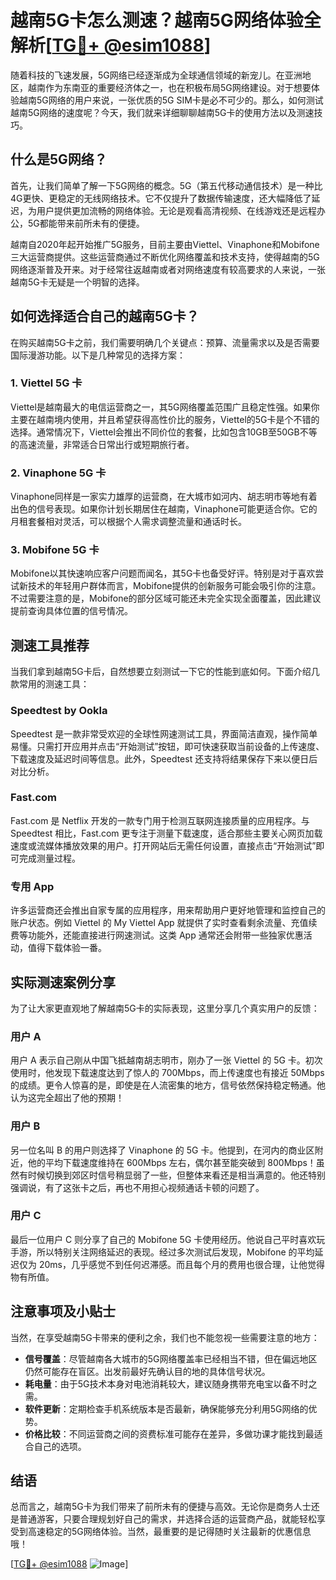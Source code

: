 # 越南5G卡怎么测速？越南5G网络体验全解析[[TG💪+ @esim1088](https://t.me/s/esim1088)]

随着科技的飞速发展，5G网络已经逐渐成为全球通信领域的新宠儿。在亚洲地区，越南作为东南亚的重要经济体之一，也在积极布局5G网络建设。对于想要体验越南5G网络的用户来说，一张优质的5G SIM卡是必不可少的。那么，如何测试越南5G网络的速度呢？今天，我们就来详细聊聊越南5G卡的使用方法以及测速技巧。

## 什么是5G网络？

首先，让我们简单了解一下5G网络的概念。5G（第五代移动通信技术）是一种比4G更快、更稳定的无线网络技术。它不仅提升了数据传输速度，还大幅降低了延迟，为用户提供更加流畅的网络体验。无论是观看高清视频、在线游戏还是远程办公，5G都能带来前所未有的便捷。

越南自2020年起开始推广5G服务，目前主要由Viettel、Vinaphone和Mobifone三大运营商提供。这些运营商通过不断优化网络覆盖和技术支持，使得越南的5G网络逐渐普及开来。对于经常往返越南或者对网络速度有较高要求的人来说，一张越南5G卡无疑是一个明智的选择。

## 如何选择适合自己的越南5G卡？

在购买越南5G卡之前，我们需要明确几个关键点：预算、流量需求以及是否需要国际漫游功能。以下是几种常见的选择方案：

### 1. Viettel 5G 卡
Viettel是越南最大的电信运营商之一，其5G网络覆盖范围广且稳定性强。如果你主要在越南境内使用，并且希望获得高性价比的服务，Viettel的5G卡是个不错的选择。通常情况下，Viettel会推出不同价位的套餐，比如包含10GB至50GB不等的高速流量，非常适合日常出行或短期旅行者。

### 2. Vinaphone 5G 卡
Vinaphone同样是一家实力雄厚的运营商，在大城市如河内、胡志明市等地有着出色的信号表现。如果你计划长期居住在越南，Vinaphone可能更适合你。它的月租套餐相对灵活，可以根据个人需求调整流量和通话时长。

### 3. Mobifone 5G 卡
Mobifone以其快速响应客户问题而闻名，其5G卡也备受好评。特别是对于喜欢尝试新技术的年轻用户群体而言，Mobifone提供的创新服务可能会吸引你的注意。不过需要注意的是，Mobifone的部分区域可能还未完全实现全面覆盖，因此建议提前查询具体位置的信号情况。

## 测速工具推荐

当我们拿到越南5G卡后，自然想要立刻测试一下它的性能到底如何。下面介绍几款常用的测速工具：

### Speedtest by Ookla
Speedtest 是一款非常受欢迎的全球性网速测试工具，界面简洁直观，操作简单易懂。只需打开应用并点击“开始测试”按钮，即可快速获取当前设备的上传速度、下载速度及延迟时间等信息。此外，Speedtest 还支持将结果保存下来以便日后对比分析。

### Fast.com
Fast.com 是 Netflix 开发的一款专门用于检测互联网连接质量的应用程序。与 Speedtest 相比，Fast.com 更专注于测量下载速度，适合那些主要关心网页加载速度或流媒体播放效果的用户。打开网站后无需任何设置，直接点击“开始测试”即可完成测量过程。

### 专用 App
许多运营商还会推出自家专属的应用程序，用来帮助用户更好地管理和监控自己的账户状态。例如 Viettel 的 My Viettel App 就提供了实时查看剩余流量、充值续费等功能外，还能直接进行网速测试。这类 App 通常还会附带一些独家优惠活动，值得下载体验一番。

## 实际测速案例分享

为了让大家更直观地了解越南5G卡的实际表现，这里分享几个真实用户的反馈：

### 用户 A
用户 A 表示自己刚从中国飞抵越南胡志明市，刚办了一张 Viettel 的 5G 卡。初次使用时，他发现下载速度达到了惊人的 700Mbps，而上传速度也有接近 50Mbps 的成绩。更令人惊喜的是，即使是在人流密集的地方，信号依然保持稳定畅通。他认为这完全超出了他的预期！

### 用户 B
另一位名叫 B 的用户则选择了 Vinaphone 的 5G 卡。他提到，在河内的商业区附近，他的平均下载速度维持在 600Mbps 左右，偶尔甚至能突破到 800Mbps！虽然有时候切换到郊区时信号稍显弱了一些，但整体来看还是相当满意的。他还特别强调说，有了这张卡之后，再也不用担心视频通话卡顿的问题了。

### 用户 C
最后一位用户 C 则分享了自己的 Mobifone 5G 卡使用经历。他说自己平时喜欢玩手游，所以特别关注网络延迟的表现。经过多次测试后发现，Mobifone 的平均延迟仅为 20ms，几乎感觉不到任何迟滞感。而且每个月的费用也很合理，让他觉得物有所值。

## 注意事项及小贴士

当然，在享受越南5G卡带来的便利之余，我们也不能忽视一些需要注意的地方：

- **信号覆盖**：尽管越南各大城市的5G网络覆盖率已经相当不错，但在偏远地区仍然可能存在盲区。出发前最好先确认目的地的具体信号状况。
- **耗电量**：由于5G技术本身对电池消耗较大，建议随身携带充电宝以备不时之需。
- **软件更新**：定期检查手机系统版本是否最新，确保能够充分利用5G网络的优势。
- **价格比较**：不同运营商之间的资费标准可能存在差异，多做功课才能找到最适合自己的选项。

## 结语

总而言之，越南5G卡为我们带来了前所未有的便捷与高效。无论你是商务人士还是普通游客，只要合理规划好自己的需求，并选择合适的运营商产品，就能轻松享受到高速稳定的5G网络体验。当然，最重要的是记得随时关注最新的优惠信息哦！

[[TG💪+ @esim1088](https://t.me/s/esim1088) ![Image](https://i.postimg.cc/4NQfJmqS/Snipaste-2025-05-13-00-14-12.png)]